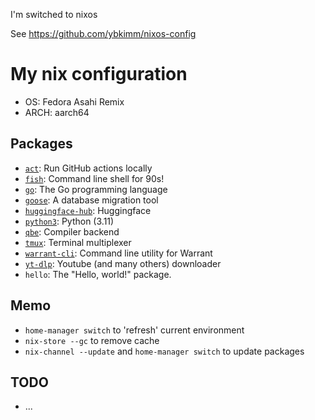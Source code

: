 I'm switched to nixos

See https://github.com/ybkimm/nixos-config

# My nix configuration

- OS: Fedora Asahi Remix
- ARCH: aarch64


## Packages

- [`act`](https://github.com/nektos/act): Run GitHub actions locally
- [`fish`](https://fishshell.com/): Command line shell for 90s!
- [`go`](https://go.dev/): The Go programming language
- [`goose`](https://github.com/pressly/goose): A database migration tool
- [`huggingface-hub`](https://huggingface.co/): Huggingface
- [`python3`](https://python.org/): Python (3.11)
- [`qbe`](https://c9x.me/compile/): Compiler backend
- [`tmux`](https://github.com/tmux/tmux): Terminal multiplexer
- [`warrant-cli`](https://warrant.dev/): Command line utility for Warrant
- [`yt-dlp`](https://github.com/yt-dlp/yt-dlp): Youtube (and many others) downloader
- `hello`: The "Hello, world!" package.


## Memo

- `home-manager switch` to 'refresh' current environment
- `nix-store --gc` to remove cache
- `nix-channel --update` and `home-manager switch` to update packages


## TODO

- ...
